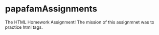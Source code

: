 # papafamAssignments
The HTML Homework Assignment!
The mission of this assignmnet was to practice html tags.

